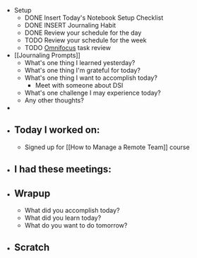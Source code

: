 - Setup
	- DONE Insert Today's Notebook Setup Checklist
	- DONE INSERT Journaling Habit
	- DONE Review your schedule for the day
	- TODO Review your schedule for the week
	- TODO [Omnifocus](omnifocus://) task review
- [[Journaling Prompts]]
	- What's one thing I learned yesterday?
	- What's one thing I'm grateful for today?
	- What's one thing I want to accomplish today?
		- Meet with someone about DSI
	- What's one challenge I may experience today?
	- Any other thoughts?
-
- ## Today I worked on:
	- Signed up for [[How to Manage a Remote Team]] course
- ## I had these meetings:
- ## Wrapup
	- What did you accomplish today?
	- What did you learn today?
	- What do you want to do tomorrow?
- ## Scratch